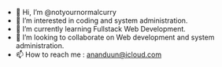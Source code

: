 - 👋 Hi, I’m @notyournormalcurry
- 👀 I’m interested in coding and system administration.
- 🌱 I’m currently learning Fullstack Web Development.
- 💞️ I’m looking to collaborate on Web development and system administration.
- 📫 How to reach me : ananduun@icloud.com

<!---
notyournormalcurry/notyournormalcurry is a ✨ special ✨ repository because its `README.md` (this file) appears on your GitHub profile.
You can click the Preview link to take a look at your changes.
--->
